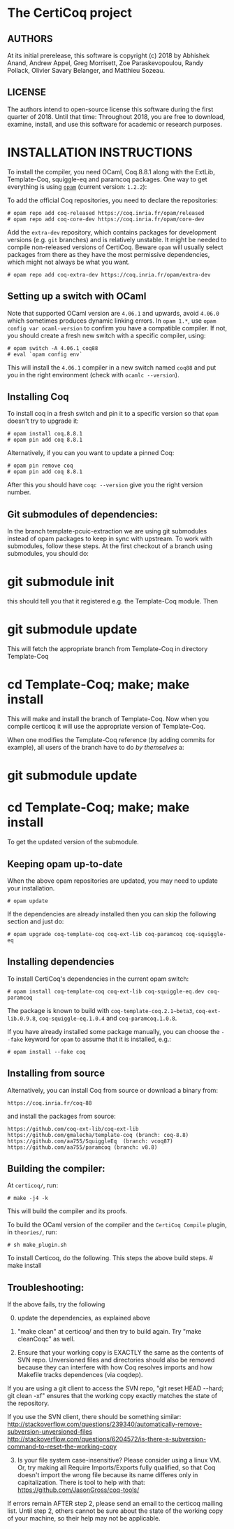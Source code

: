 The CertiCoq project
====================

AUTHORS
-------

At its initial prerelease, this software is copyright (c) 2018 by
Abhishek Anand, Andrew Appel, Greg Morrisett, Zoe Paraskevopoulou, Randy
Pollack, Olivier Savary Belanger, and Matthieu Sozeau.

LICENSE
-------

The authors intend to open-source license this software during the first
quarter of 2018.  Until that time: Throughout 2018, you are free to
download, examine, install, and use this software for academic or
research purposes.


INSTALLATION INSTRUCTIONS
=========================

  To install the compiler, you need OCaml, Coq.8.8.1 along with the
ExtLib, Template-Coq, squiggle-eq and paramcoq packages. One way to get
everything is using [`opam`](http://opam.ocaml.org) (current version:
`1.2.2`):

  To add the official Coq repositories, you need to declare the
repositories:

    # opam repo add coq-released https://coq.inria.fr/opam/released
    # opam repo add coq-core-dev https://coq.inria.fr/opam/core-dev

  Add the `extra-dev` repository, which contains packages
for development versions (e.g. `git` branches) and is relatively
unstable.  It might be needed to compile non-released versions of
CertiCoq. Beware `opam` will usually select packages from there as they
have the most permissive dependencies, which might not always be what
you want.

    # opam repo add coq-extra-dev https://coq.inria.fr/opam/extra-dev

Setting up a switch with OCaml
------------------------------

  Note that supported OCaml version are `4.06.1` and upwards, avoid
`4.06.0` which sometimes produces dynamic linking errors. In `opam 1.*`,
use `opam config var ocaml-version` to confirm you have a compatible
compiler. If not, you should create a fresh new switch with a specific
compiler, using:

    # opam switch -A 4.06.1 coq88
    # eval `opam config env`

  This will install the `4.06.1` compiler in a new switch named `coq88`
and put you in the right environment (check with `ocamlc --version`).

Installing Coq
--------------

  To install coq in a fresh switch and pin it to a specific version so
that `opam` doesn't try to upgrade it:

    # opam install coq.8.8.1
    # opam pin add coq 8.8.1

  Alternatively, if you can you want to update a pinned Coq:

    # opam pin remove coq
    # opam pin add coq 8.8.1

  After this you should have `coqc --version` give you the right version
number.

Git submodules of dependencies:
-------------------------------

In the branch template-pcuic-extraction we are using git submodules 
instead of opam packages to keep in sync with upstream. To work with 
submodules, follow these steps. At the first checkout of a branch using
submodules, you should do:

# git submodule init

  this should tell you that it registered e.g. the Template-Coq module. Then

# git submodule update
  
  This will fetch the appropriate branch from Template-Coq in directory Template-Coq

# cd Template-Coq; make; make install

  This will make and install the branch of Template-Coq. Now when you
compile certicoq it will use the appropriate version of Template-Coq.

  When one modifies the Template-Coq reference (by adding commits for
example), all users of the branch have to do *by themselves* a:

# git submodule update
# cd Template-Coq; make; make install

To get the updated version of the submodule.

Keeping opam up-to-date
-----------------------

When the above opam repositories are updated, you may need to update your installation.

    # opam update

If the dependencies are already installed then you can skip the following section and just do:
    
    # opam upgrade coq-template-coq coq-ext-lib coq-paramcoq coq-squiggle-eq 

Installing dependencies
-----------------------

To install CertiCoq's dependencies in the current opam switch:

    # opam install coq-template-coq coq-ext-lib coq-squiggle-eq.dev coq-paramcoq

The package is known to build with `coq-template-coq.2.1~beta3`,
`coq-ext-lib.0.9.8`, `coq-squiggle-eq.1.0.4` and `coq-paramcoq.1.0.8`.

If you have already installed some package manually, you can choose the
`--fake` keyword for `opam` to assume that it is installed, e.g.:

    # opam install --fake coq

Installing from source
----------------------
Alternatively, you can install Coq from source or download a binary from:

	https://coq.inria.fr/coq-88

and install the packages from source:

	https://github.com/coq-ext-lib/coq-ext-lib
	https://github.com/gmalecha/template-coq (branch: coq-8.8)
	https://github.com/aa755/SquiggleEq  (branch: vcoq87)
	https://github.com/aa755/paramcoq (branch: v8.8)


Building the compiler:
----------------------
  At `certicoq/`, run:

    # make -j4 -k

  This will build the compiler and its proofs.

To build the OCaml version of the compiler and the
`CertiCoq Compile` plugin, in `theories/`, run:

    # sh make_plugin.sh

To install Certicoq, do the following. This steps the above build steps.
    # make install


Troubleshooting:
----------------------

If the above fails, try the following

0) update the dependencies, as explained above

1) "make clean" at certicoq/ and then try to build again. Try "make cleanCoqc" as well.

2) Ensure that your working copy is EXACTLY the same as the contents of SVN repo. Unversioned files and directories should also be removed because they can 
interfere with how Coq resolves imports and how Makefile tracks dependences (via coqdep).

If you are using a git client to access the SVN repo, "git reset HEAD --hard; git clean -xf" ensures that the working copy exactly matches the state of the repository.

If you use the SVN client, there should be something similar:
http://stackoverflow.com/questions/239340/automatically-remove-subversion-unversioned-files
http://stackoverflow.com/questions/6204572/is-there-a-subversion-command-to-reset-the-working-copy

3) Is your file system case-insensitive? Please consider using a linux VM. Or,  try making all Require Imports/Exports fully qualified,
so that Coq doesn't import the wrong file because its name differes only in capitalization.
There is tool to help with that:
https://github.com/JasonGross/coq-tools/


If errors remain AFTER step 2, please send an email to the certicoq mailing list.
Until step 2, others cannot be sure about the state of the working copy of your machine, so their help may not be applicable.

